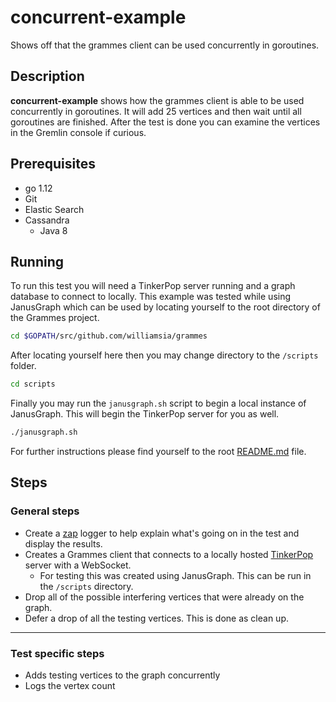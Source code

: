 # concurrent-example

Shows off that the grammes client can be used concurrently in goroutines.

## Description

**concurrent-example** shows how the grammes client is able to be used concurrently in goroutines. It will add 25 vertices and then wait until all goroutines are finished. After the test is done you can examine the vertices in the Gremlin console if curious.

## Prerequisites

- go 1.12
- Git
- Elastic Search
- Cassandra
  - Java 8

## Running

To run this test you will need a TinkerPop server running and a graph database to connect to locally. This example was tested while using JanusGraph which can be used by locating yourself to the root directory of the Grammes project.

``` sh
cd $GOPATH/src/github.com/williamsia/grammes
```

After locating yourself here then you may change directory to the `/scripts` folder.

``` sh
cd scripts
```

Finally you may run the `janusgraph.sh` script to begin a local instance of JanusGraph. This will begin the TinkerPop server for you as well.

``` sh
./janusgraph.sh
```

For further instructions please find yourself to the root [README.md](../../README.md) file.

## Steps

### General steps

- Create a [zap](https://github.com/uber-go/zap) logger to help explain what's going on in the test and display the results.
- Creates a Grammes client that connects to a locally hosted [TinkerPop](http://tinkerpop.apache.org/) server with a WebSocket.
  - For testing this was created using JanusGraph. This can be run in the `/scripts` directory.
- Drop all of the possible interfering vertices that were already on the graph.
- Defer a drop of all the testing vertices. This is done as clean up.

---

### Test specific steps

- Adds testing vertices to the graph concurrently
- Logs the vertex count
